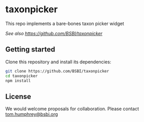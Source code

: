 # taxonpicker

This repo implements a bare-bones taxon picker widget

*See also https://github.com/BSBI/taxonpicker*

## Getting started

Clone this repository and install its dependencies:

```bash
git clone https://github.com/BSBI/taxonpicker
cd taxonpicker
npm install
```

## License

We would welcome proposals for collaboration. Please contact tom.humphrey@bsbi.org
